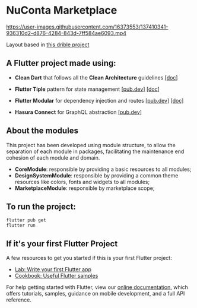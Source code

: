 # NuConta Marketplace

https://user-images.githubusercontent.com/16373553/137410341-936310d2-d876-4284-843d-7ff584ae6093.mp4

Layout based in [this drible project](https://dribbble.com/shots/15544535-Sneakers-Shopping-App)

## A Flutter project made using:
- **Clean Dart** that follows all the **Clean Architecture** guidelines [[doc]](https://github.com/Flutterando/Clean-Dart/blob/cce751ea0a22a796c3559ba458f50d9a0552c4ef/README_en.md)

- **Flutter Tiple** pattern for state management [[pub.dev]](https://pub.dev/packages/flutter_triple) [[doc]](https://triple.flutterando.com.br/docs/getting-started/using-flutter-triple/)

- **Flutter Modular** for dependency injection and routes [[pub.dev]](https://pub.dev/packages/flutter_modular) [[doc]](https://modular.flutterando.com.br/)

- **Hasura Connect** for GraphQL abstraction [[pub.dev]](https://pub.dev/packages/hasura_connect)

## About the modules
This project has been developed using module structure, to allow the separation of each module in packages, facilitating the maintenance end cohesion of each module and domain.

 - **CoreModule**: responsible by providing a basic resources to all modules;
 - **DesignSystemModule**: responsible by providing a common theme resources like colors, fonts and widgets to all modules;
 - **MarketplaceModule**: responsible by marketplace scope;

## To run the project:
```
flutter pub get
flutter run
```

## If it's your first Flutter Project

A few resources to get you started if this is your first Flutter project:

- [Lab: Write your first Flutter app](https://flutter.dev/docs/get-started/codelab)
- [Cookbook: Useful Flutter samples](https://flutter.dev/docs/cookbook)

For help getting started with Flutter, view our
[online documentation](https://flutter.dev/docs), which offers tutorials,
samples, guidance on mobile development, and a full API reference.
